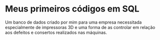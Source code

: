 # Meus primeiros códigos em SQL
Um banco de dados criado por mim para uma empresa necessitada especialmente de impressoras 3D e uma forma de as controlar em relação aos defeitos e consertos realizados nas máquinas.
